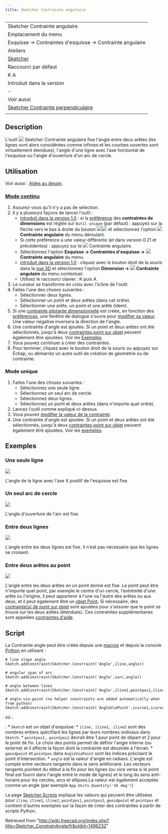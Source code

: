```yaml
---
title: Sketcher Contrainte angulaire
---
```

|  |
| --- |
| Sketcher Contrainte angulaire |
| Emplacement du menu |
| Esquisse → Contraintes d'esquisse → Contrainte angulaire |
| Ateliers |
| [Sketcher](/Sketcher_Workbench/fr "Sketcher Workbench/fr") |
| Raccourci par défaut |
| K A |
| Introduit dans la version |
| - |
| Voir aussi |
| [Sketcher Contrainte perpendiculaire](/Sketcher_ConstrainPerpendicular/fr "Sketcher ConstrainPerpendicular/fr") |
|  |

## Description

L'outil ![](/images/Sketcher_ConstrainAngle.svg) Sketcher Contrainte angulaire fixe l'angle entre deux arêtes (les lignes sont alors considérées comme infinies et les courbes ouvertes sont virtuellement étendues), l'angle d'une ligne avec l'axe horizontal de l'esquisse ou l'angle d'ouverture d'un arc de cercle.

## Utilisation

Voir aussi : [Aides au dessin](/Sketcher_Workbench/fr#Aides_au_dessin "Sketcher Workbench/fr").

### [Mode continu](/Sketcher_Workbench/fr#Modes_continus "Sketcher Workbench/fr")

1. Assurez-vous qu'il n'y a pas de sélection.
2. Il y a plusieurs façons de lancer l'outil :
   * [introduit dans la version 1.0](/Release_notes_1.0/fr "Release notes 1.0/fr") : si la [préférence](/Sketcher_Preferences/fr#Général "Sketcher Preferences/fr") des **contraintes de dimensions** est réglée sur `Outil unique` (par défaut) : appuyez sur la flèche vers le bas à droite du bouton ![](/images/Sketcher_Dimension.svg)![](/images/Toolbar_flyout_arrow.svg) et sélectionnez l'option **![](/images/Sketcher_ConstrainAngle.svg) Contrainte angulaire** du menu déroulant.
   * Si cette préférence a une valeur différente (et dans version 0.21 et précédentes) : appuyez sur le ![](/images/Sketcher_ConstrainAngle.svg) Contrainte angulaire.
   * Sélectionnez l'option **Esquisse → Contraintes d'esquisse → ![](/images/Sketcher_ConstrainAngle.svg) Contrainte angulaire** du menu.
   * [introduit dans la version 1.0](/Release_notes_1.0/fr "Release notes 1.0/fr") : cliquez avec le bouton droit de la souris dans la [vue 3D](/3D_view/fr "3D view/fr") et sélectionnez l'option **Dimension → ![](/images/Sketcher_ConstrainAngle.svg) Contrainte angulaire** du menu contextuel.
   * Utilisez le raccourci clavier : K puis A.
3. Le curseur se transforme en croix avec l'icône de l'outil.
4. Faites l'une des choses suivantes :
   * Sélectionner deux lignes.
   * Sélectionner un point et deux arêtes (dans cet ordre).
   * Sélectionner une arête, un point et une arête (idem).
5. Si une [contrainte pilotante dimensionnelle](/Sketcher_ToggleDrivingConstraint/fr "Sketcher ToggleDrivingConstraint/fr") est créée, en fonction des [préférences](/Sketcher_Preferences/fr#Affichage "Sketcher Preferences/fr"), une fenêtre de dialogue s'ouvre pour [modifier sa valeur](/Sketcher_Workbench/fr#Modifier_les_contraintes "Sketcher Workbench/fr"). Une valeur négative inversera la direction de l'angle.
6. Une contrainte d'angle est ajoutée. Si un point et deux arêtes ont été sélectionnés, jusqu'à deux [contraintes point sur objet](/Sketcher_ConstrainPointOnObject/fr "Sketcher ConstrainPointOnObject/fr") peuvent également être ajoutées. Voir les [Exemples](#Entre_deux_arêtes_au_point).
7. Vous pouvez continuer à créer des contraintes.
8. Pour terminer, cliquez avec le bouton droit de la souris ou appuyez sur Échap, ou démarrez un autre outil de création de géométrie ou de contrainte.

### Mode unique

1. Faites l'une des choses suivantes :
   * Sélectionnez une seule ligne.
   * Sélectionnez un seul arc de cercle.
   * Sélectionnez deux lignes.
   * Sélectionnez un point et deux arêtes (dans n'importe quel ordre).
2. Lancez l'outil comme expliqué ci-dessus.
3. Vous pouvez [modifier la valeur de la contrainte](/Sketcher_Workbench/fr#Modifier_les_contraintes "Sketcher Workbench/fr").
4. Une contrainte d'angle est ajoutée. Si un point et deux arêtes ont été sélectionnés, jusqu'à deux [contraintes point sur objet](/Sketcher_ConstrainPointOnObject/fr "Sketcher ConstrainPointOnObject/fr") peuvent également être ajoutées. Voir les [exemples](#Entre_deux_arêtes_au_point).

## Exemples

### Une seule ligne

![](/images/Sketcher_ConsraintAngle_mode1.png)

L'angle de la ligne avec l'axe X positif de l'esquisse est fixe.

### Un seul arc de cercle

![](/images/Sketcher_ConsraintAngle_mode2.png)

L'angle d'ouverture de l'arc est fixe.

### Entre deux lignes

![](/images/Sketcher_ConsraintAngle_mode3.png)

L'angle entre les deux lignes est fixe. Il n'est pas nécessaire que les lignes se croisent.

### Entre deux arêtes au point

![](/images/Sketcher_ConsraintAngle_mode4.png)

L'angle entre les deux arêtes en un point donné est fixe. Le point peut être n'importe quel point, par exemple le centre d'un cercle, l'extrémité d'une arête ou l'origine, il peut appartenir à l'une ou l'autre des arêtes ou aux deux, et il peut également être un [objet Point](/Sketcher_CreatePoint/fr "Sketcher CreatePoint/fr"). Si nécessaire, des [contrainte(s) de point sur objet](/Sketcher_ConstrainPointOnObject/fr "Sketcher ConstrainPointOnObject/fr") sont ajoutées pour s'assurer que le point se trouve sur les deux arêtes (étendues). Ces contraintes supplémentaires sont appelées [contraintes d'aide](/Sketcher_helper_constraint/fr "Sketcher helper constraint/fr").

## Script

La Contrainte angle peut être créée depuis une [macros](/Macros/fr "Macros/fr") et depuis la console [Python](/Python/fr "Python/fr") en utilisant :

```
# line slope angle
Sketch.addConstraint(Sketcher.Constraint('Angle',iline,angle))

# angular span of arc
Sketch.addConstraint(Sketcher.Constraint('Angle',iarc,angle))

# angle between lines
Sketch.addConstraint(Sketcher.Constraint('Angle',iline1,pointpos1,iline2,pointpos2,angle))

# angle-via-point (no helper constraints are added automatically when from python)
Sketch.addConstraint(Sketcher.Constraint('AngleViaPoint',icurve1,icurve2,geoidpoint,pointpos,angle))

```

où :

:   * `Sketch` est un objet d'esquisse:
    * `iline, iline1, iline2` sont des nombres entiers spécifiant les lignes par leurs nombres ordinaux dans `Sketch`.
    * `pointpos1, pointpos2` devrait être 1 pour point de départ et 2 pour le point de fin. Le choix des points permet de définir l'angle interne (ou externe) et il affecte la façon dont la contrainte est dessinée à l'écran.
    * `geoidpoint` et `pointpos` dans `AngleViaPoint` sont les indices précisant le point d'intersection.
    * `angle` est la valeur d'angle en radians. L'angle est compté entre vecteurs tangents dans le sens antihoraire. Les vecteurs tangents pointent du début à la fin pour les lignes (ou vice versa si le point final est fourni dans l'angle entre le mode de lignes) et le long du sens anti-horaire pour les cercles, arcs et ellipses.La valeur est également acceptée comme un angle (par exemple `App.Units.Quantity('45 deg')`)

La page [Sketcher Scripts](/Sketcher_scripting/fr "Sketcher scripting/fr") explique les valeurs qui peuvent être utilisées pour `iline`, `iline1`, `iline2`, `pointpos1`, `pointpos2`, `geoidpoint` et `pointpos` et contient d'autres exemples sur la façon de créer des contraintes à partir de scripts Python.

Retrieved from "<http://wiki.freecad.org/index.php?title=Sketcher_ConstrainAngle/fr&oldid=1496232>"